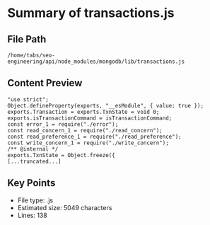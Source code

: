 # Summary of transactions.js
  
## File Path
`/home/tabs/seo-engineering/api/node_modules/mongodb/lib/transactions.js`

## Content Preview
```
"use strict";
Object.defineProperty(exports, "__esModule", { value: true });
exports.Transaction = exports.TxnState = void 0;
exports.isTransactionCommand = isTransactionCommand;
const error_1 = require("./error");
const read_concern_1 = require("./read_concern");
const read_preference_1 = require("./read_preference");
const write_concern_1 = require("./write_concern");
/** @internal */
exports.TxnState = Object.freeze({
[...truncated...]
```

## Key Points
- File type: .js
- Estimated size: 5049 characters
- Lines: 138
